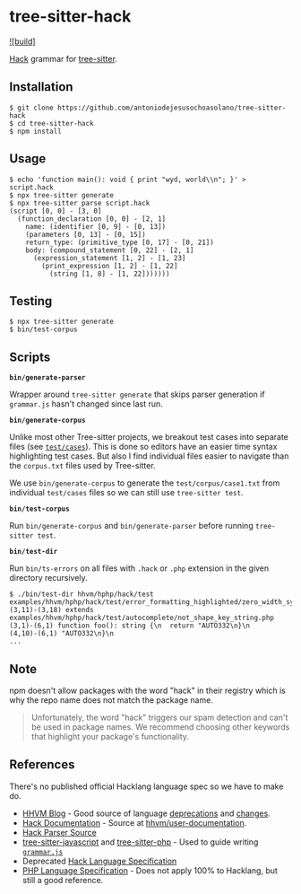 # tree-sitter-hack

[![build]](https://github.com/antoniodejesusochoasolano/tree-sitter-hack/tree/main/.github/workflows/ci.yml)

[Hack](https://hacklang.org/) grammar for [tree-sitter](https://github.com/tree-sitter/tree-sitter).

## Installation

```
$ git clone https://github.com/antoniodejesusochoasolano/tree-sitter-hack
$ cd tree-sitter-hack
$ npm install
```
## Usage

```
$ echo 'function main(): void { print "wyd, world\\n"; }' > script.hack
$ npx tree-sitter generate
$ npx tree-sitter parse script.hack
(script [0, 0] - [3, 0]
  (function_declaration [0, 0] - [2, 1]
    name: (identifier [0, 9] - [0, 13])
    (parameters [0, 13] - [0, 15])
    return_type: (primitive_type [0, 17] - [0, 21])
    body: (compound_statement [0, 22] - [2, 1]
      (expression_statement [1, 2] - [1, 23]
        (print_expression [1, 2] - [1, 22]
          (string [1, 8] - [1, 22]))))))
```

## Testing
```
$ npx tree-sitter generate
$ bin/test-corpus
```

## Scripts

**`bin/generate-parser`**

Wrapper around `tree-sitter generate` that skips parser generation if `grammar.js` hasn't changed since last run.

**`bin/generate-corpus`**

Unlike most other Tree-sitter projects, we breakout test cases into separate files (see [`test/cases`](https://github.com/antoniodejesusochoasolano/tree-sitter-hack/tree/main/test/cases)). This is done so editors have an easier time syntax highlighting test cases. But also I find individual files easier to navigate than the `corpus.txt` files used by Tree-sitter.

We use `bin/generate-corpus` to generate the `test/corpus/case1.txt` from individual `test/cases` files so we can still use `tree-sitter test`.

**`bin/test-corpus`**

Run `bin/generate-corpus` and `bin/generate-parser` before running `tree-sitter test`.

**`bin/test-dir`**

Run `bin/ts-errors` on all files with `.hack` or `.php` extension in the given directory recursively.

```
$ ./bin/test-dir hhvm/hphp/hack/test
examples/hhvm/hphp/hack/test/error_formatting_highlighted/zero_width_syntax_err.php
(3,11)-(3,18) extends
examples/hhvm/hphp/hack/test/autocomplete/not_shape_key_string.php
(3,1)-(6,1) function foo(): string {\n  return "AUTO332\n}\n
(4,10)-(6,1) "AUTO332\n}\n
...
```

## Note

npm doesn't allow packages with the word "hack" in their registry which is why the repo
name does not match the package name.

> Unfortunately, the word "hack" triggers our spam detection and can't be used in package names. We recommend choosing other keywords that highlight your package's functionality.

## References

There's no published official Hacklang language spec so we have to make do.

- [HHVM Blog](https://hhvm.com/blog/) - Good source of language [deprecations](https://hhvm.com/blog/2019/10/01/deprecating-references.html) and [changes](https://hhvm.com/blog/2020/07/06/hhvm-4.65.html#breaking-changes).
- [Hack Documentation](https://docs.hhvm.com/hack/) - Source at [hhvm/user-documentation](https://github.com/hhvm/user-documentation).
- [Hack Parser Source](https://github.com/facebook/hhvm/tree/4da98da2f5ddc0989d3d150dddc1b06ee4087440/hphp/hack/src/parser)
- [tree-sitter-javascript](https://github.com/tree-sitter/tree-sitter-javascript) and [tree-sitter-php](https://github.com/tree-sitter/tree-sitter-php) - Used to guide writing [`grammar.js`](https://github.com/antoniodejesusochoasolano/tree-sitter-hack/blob/main/grammar.js)
- Deprecated [Hack Language Specification](https://github.com/facebookarchive/hack-langspec)
- [PHP Language Specification](https://github.com/php/php-langspec) -
  Does not apply 100% to Hacklang, but still a good reference.
